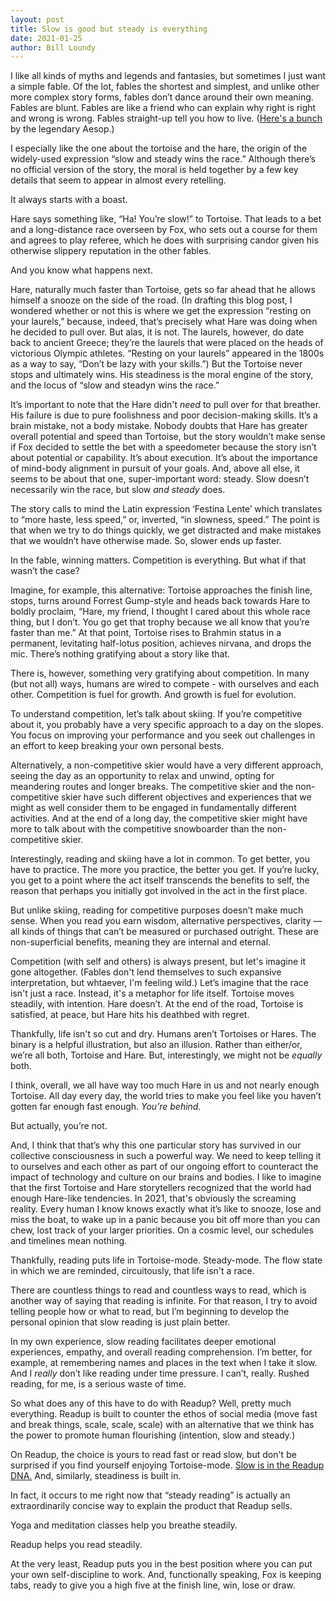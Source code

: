 ```yaml
---
layout: post
title: Slow is good but steady is everything
date: 2021-01-25
author: Bill Loundy
---
```


I like all kinds of myths and legends and fantasies, but sometimes I just want a simple fable. Of the lot, fables the shortest and simplest, and unlike other more complex story forms, fables don’t dance around their own meaning. Fables are blunt. Fables are like a friend who can explain why right is right and wrong is wrong. Fables straight-up tell you how to live. ([Here's a bunch](http://read.gov/aesop/001.html) by the legendary Aesop.)

I especially like the one about the tortoise and the hare, the origin of the widely-used expression “slow and steady wins the race.” Although there’s no official version of the story, the moral is held together by a few key details that seem to appear in almost every retelling.

It always starts with a boast. 

Hare says something like, “Ha! You’re slow!” to Tortoise. That leads to a bet and a long-distance race overseen by Fox, who sets out a course for them and agrees to play referee, which he does with surprising candor given his otherwise slippery reputation in the other fables.

And you know what happens next. 

Hare, naturally much faster than Tortoise, gets so far ahead that he allows himself a snooze on the side of the road. (In drafting this blog post, I wondered whether or not this is where we get the expression “resting on your laurels,” because, indeed, that’s precisely what Hare was doing when he decided to pull over. But alas, it is not. The laurels, however, do date back to ancient Greece; they’re the laurels that were placed on the heads of victorious Olympic athletes. “Resting on your laurels” appeared in the 1800s as a way to say, “Don’t be lazy with your skills.”) But the Tortoise never stops and ultimately wins. His steadiness is the moral engine of the story, and the locus of “slow and steadyn wins the race.”

It’s important to note that the Hare didn't *need* to pull over for that breather. His failure is due to pure foolishness and poor decision-making skills. It’s a brain mistake, not a body mistake. Nobody doubts that Hare has greater overall potential and speed than Tortoise, but the story wouldn’t make sense if Fox decided to settle the bet with a speedometer because the story isn’t about potential or capability. It’s about execution. It’s about the importance of mind-body alignment in pursuit of your goals. And, above all else, it seems to be about that one, super-important word: steady. Slow doesn’t necessarily win the race, but slow *and steady* does. 

The story calls to mind the Latin expression ‘Festina Lente’ which translates to “more haste, less speed,” or, inverted, “in slowness, speed.” The point is that when we try to do things quickly, we get distracted and make mistakes that we wouldn’t have otherwise made. So, slower ends up faster.

In the fable, winning matters. Competition is everything. But what if that wasn’t the case?

Imagine, for example, this alternative: Tortoise approaches the finish line, stops, turns around Forrest Gump-style and heads back towards Hare to boldly proclaim, “Hare, my friend, I thought I cared about this whole race thing, but I don’t. You go get that trophy because we all know that you’re faster than me.” At that point, Tortoise rises to Brahmin status in a permanent, levitating half-lotus position, achieves nirvana, and drops the mic. There’s nothing gratifying about a story like that. 

There is, however, something very gratifying about competition. In many (but not all) ways, humans are wired to compete - with ourselves and each other. Competition is fuel for growth. And growth is fuel for evolution. 

To understand competition, let’s talk about skiing. If you’re competitive about it, you probably have a very specific approach to a day on the slopes. You focus on improving your performance and you seek out challenges in an effort to keep breaking your own personal bests.

Alternatively, a non-competitive skier would have a very different approach, seeing the day as an opportunity to relax and unwind, opting for meandering routes and longer breaks. The competitive skier and the non-competitive skier have such different objectives and experiences that we might as well consider them to be engaged in fundamentally different activities. And at the end of a long day, the competitive skier might have more to talk about with the competitive snowboarder than the non-competitive skier. 

Interestingly, reading and skiing have a lot in common. To get better, you have to practice. The more you practice, the better you get. If you’re lucky, you get to a point where the act itself transcends the benefits to self, the reason that perhaps you initially got involved in the act in the first place. 

But unlike skiing, reading for competitive purposes doesn’t make much sense. When you read you earn wisdom, alternative perspectives, clarity — all kinds of things that can’t be measured or purchased outright. These are non-superficial benefits, meaning they are internal and eternal. 

Competition (with self and others) is always present, but let's imagine it gone altogether. (Fables don't lend themselves to such expansive interpretation, but whtaever, I'm feeling wild.) Let’s imagine that the race isn't just a race. Instead, it's a metaphor for life itself. Tortoise moves steadily, with intention. Hare doesn’t. At the end of the road, Tortoise is satisfied, at peace, but Hare hits his deathbed with regret.

Thankfully, life isn't so cut and dry. Humans aren’t Tortoises or Hares. The binary is a helpful illustration, but also an illusion. Rather than either/or, we’re all both, Tortoise and Hare. But, interestingly, we might not be *equally* both. 

I think, overall, we all have way too much Hare in us and not nearly enough Tortoise. All day every day, the world tries to make you feel like you haven’t gotten far enough fast enough. *You’re behind.* 

But actually, you’re not. 

And, I think that that’s why this one particular story has survived in our collective consciousness in such a powerful way. We need to keep telling it to ourselves and each other as part of our ongoing effort to counteract the impact of technology and culture on our brains and bodies. I like to imagine that the first Tortoise and Hare storytellers recognized that the world had enough Hare-like tendencies. In 2021, that's obviously the screaming reality. Every human I know knows exactly what it’s like to snooze, lose and miss the boat, to wake up in a panic because you bit off more than you can chew, lost track of your larger priorities. On a cosmic level, our schedules and timelines mean nothing.

Thankfully, reading puts life in Tortoise-mode. Steady-mode. The flow state in which we are reminded, circuitously, that life isn't a race. 

There are countless things to read and countless ways to read, which is another way of saying that reading is infinite. For that reason, I try to avoid telling people how or what to read, but I’m beginning to develop the personal opinion that slow reading is just plain better. 

In my own experience, slow reading facilitates deeper emotional experiences, empathy, and overall reading comprehension. I’m better, for example, at remembering names and places in the text when I take it slow. And I *really* don’t like reading under time pressure. I can’t, really. Rushed reading, for me, is a serious waste of time.

So what does any of this have to do with Readup? Well, pretty much everything. Readup is built to counter the ethos of social media (move fast and break things, scale, scale, scale) with an alternative that we think has the power to promote human flourishing (intention, slow and steady.) 

On Readup, the choice is yours to read fast or read slow, but don't be surprised if you find yourself enjoying Tortoise-mode. [Slow is in the Readup DNA.](https://readup.com/read/blogreadupcom/slow-news-actually) And, similarly, steadiness is built in. 

In fact, it occurs to me right now that “steady reading” is actually an extraordinarily concise way to explain the product that Readup sells.

Yoga and meditation classes help you breathe steadily. 

Readup helps you read steadily. 

At the very least, Readup puts you in the best position where you can put your own self-discipline to work. And, functionally speaking, Fox is keeping tabs, ready to give you a high five at the finish line, win, lose or draw.
